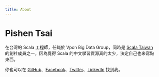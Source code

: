 ```yaml
---
title: About
---
```


# Pishen Tsai
在台灣的 Scala 工程師，任職於 Vpon Big Data Group，同時是 [Scala Taiwan](https://www.meetup.com/Scala-Taiwan-Meetup/) 的創社成員之一。因為覺得 Scala 的中文學習資源真的太少，決定自己也來寫點東西。

你也可以在 [GitHub](https://github.com/pishen)、[Facebook](https://www.facebook.com/)、[Twitter](https://twitter.com/pishen)、[LinkedIn](https://www.linkedin.com/in/pishen/) 找到我。
